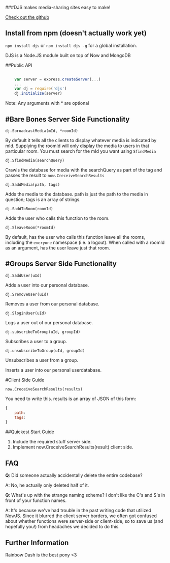 ###DJS makes media-sharing sites easy to make!

<a href="https://github.com/khwang/DJS">Check out the github</a>

Install from npm (doesn't actually work yet)
----------------

`npm install djs` or `npm install djs -g` for a global installation.

DJS is a Node.JS module built on top of Now and MongoDB

##Public API

```javascript
	
	var server = express.createServer(...)
	...
	var dj = require('djs')
	dj.initialize(server)

```

Note: Any arguments with * are optional

#Bare Bones Server Side Functionality
------

	dj.SbroadcastMedia(mId, *roomId)

By default it tells all the clients to display whatever media is indicated by mId. Supplying the roomId will only display the media to users in that particular room. You must search for the mId you want using `SfindMedia`

	dj.SfindMedia(searchQuery)

Crawls the database for media with the searchQuery as part of the tag and passes the result to `now.CreceiveSearchResults`

	dj.SaddMedia(path, tags)

Adds the media to the database. path is just the path to the media in question; tags is an array of strings.

	dj.SaddToRoom(roomId)

Adds the user who calls this function to the room.

	dj.SleaveRoom(*roomId)

By default, has the user who calls this function leave all the rooms, including the `everyone` namespace (i.e. a logout). When called with a roomId as an argument, has the user leave just that room.

#Groups Server Side Functionality
-----
	dj.SaddUser(uId)

Adds a user into our personal database.

	dj.SremoveUser(uId)

Removes a user from our personal database.

	dj.SloginUser(uId)

Logs a user out of our personal database.

	dj.subscribeToGroup(uId, groupId)

Subscribes a user to a group.

	dj.unsubscribeToGroup(uId, groupId)

Unsubscribes a user from a group.

Inserts a user into our personal userdatabase.

#Client Side Guide

	now.CreceiveSearchResults(results)

You need to write this. results is an array of JSON of this form:

```javascript
{
	path:
	tags:
}
``` 

##Quickest Start Guide
1. Include the required stuff server side.
2. Implement now.CreceiveSearchResults(result) client side.

FAQ
------
**Q**: Did someone actually accidentally delete the entire codebase?

A: No, he actually only deleted half of it.

**Q**: What's up with the strange naming scheme? I don't like the C's and S's in front of your function names.

A: It's because we've had trouble in the past writing code that utilized NowJS. Since it blurred the client server borders, we often got confused about whether functions were server-side or client-side, so to save us (and hopefully you!) from headaches we decided to do this.

Further Information
------------
Rainbow Dash is the best pony <3
